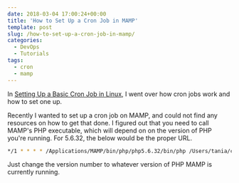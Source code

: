 ```yaml
---
date: 2018-03-04 17:00:24+00:00
title: 'How to Set Up a Cron Job in MAMP'
template: post
slug: /how-to-set-up-a-cron-job-in-mamp/
categories:
  - DevOps
  - Tutorials
tags:
  - cron
  - mamp
---
```


In [Setting Up a Basic Cron Job in Linux](https://www.taniarascia.com/setting-up-a-basic-cron-job-in-linux/), I went over how cron jobs work and how to set one up.

Recently I wanted to set up a cron job on MAMP, and could not find any resources on how to get that done. I figured out that you need to call MAMP's PHP executable, which will depend on on the version of PHP you're running. For 5.6.32, the below would be the proper URL.

```bash
*/1 * * * * /Applications/MAMP/bin/php/php5.6.32/bin/php /Users/tania/cron.php > /dev/null 2>&1
```

Just change the version number to whatever version of PHP MAMP is currently running.
